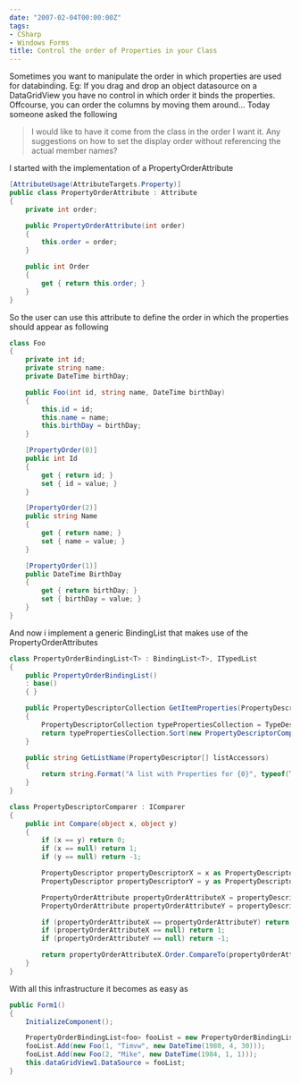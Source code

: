 ```yaml
---
date: "2007-02-04T00:00:00Z"
tags:
- CSharp
- Windows Forms
title: Control the order of Properties in your Class
---
```

Sometimes you want to manipulate the order in which properties are used for databinding. Eg: If you drag and drop an object datasource on a DataGridView you have no control in which order it binds the properties. Offcourse, you can order the columns by moving them around... Today someone asked the following

> <div>
>   I would like to have it come from the class in the order I want it. Any suggestions on how to set the display order without referencing the actual member names?
> </div>

I started with the implementation of a PropertyOrderAttribute

```csharp
[AttributeUsage(AttributeTargets.Property)]
public class PropertyOrderAttribute : Attribute
{
	private int order;

	public PropertyOrderAttribute(int order)
	{
		this.order = order;
	}

	public int Order
	{
		get { return this.order; }
	}
}
```

So the user can use this attribute to define the order in which the properties should appear as following

```csharp
class Foo
{
	private int id;
	private string name;
	private DateTime birthDay;

	public Foo(int id, string name, DateTime birthDay)
	{
		this.id = id;
		this.name = name;
		this.birthDay = birthDay;
	}

	[PropertyOrder(0)]
	public int Id
	{
		get { return id; }
		set { id = value; }
	}

	[PropertyOrder(2)]
	public string Name
	{
		get { return name; }
		set { name = value; }
	}

	[PropertyOrder(1)]
	public DateTime BirthDay
	{
		get { return birthDay; }
		set { birthDay = value; }
	}
}
```

And now i implement a generic BindingList that makes use of the PropertyOrderAttributes

```csharp
class PropertyOrderBindingList<T> : BindingList<T>, ITypedList
{
	public PropertyOrderBindingList()
	: base()
	{ }

	public PropertyDescriptorCollection GetItemProperties(PropertyDescriptor[] listAccessors)
	{
		PropertyDescriptorCollection typePropertiesCollection = TypeDescriptor.GetProperties(typeof(T));
		return typePropertiesCollection.Sort(new PropertyDescriptorComparer());
	}

	public string GetListName(PropertyDescriptor[] listAccessors)
	{
		return string.Format("A list with Properties for {0}", typeof(T).Name);
	}
}

class PropertyDescriptorComparer : IComparer
{
	public int Compare(object x, object y)
	{
		if (x == y) return 0;
		if (x == null) return 1;
		if (y == null) return -1;

		PropertyDescriptor propertyDescriptorX = x as PropertyDescriptor;
		PropertyDescriptor propertyDescriptorY = y as PropertyDescriptor;

		PropertyOrderAttribute propertyOrderAttributeX = propertyDescriptorX.Attributes[typeof(PropertyOrderAttribute)] as PropertyOrderAttribute;
		PropertyOrderAttribute propertyOrderAttributeY = propertyDescriptorY.Attributes[typeof(PropertyOrderAttribute)] as PropertyOrderAttribute;

		if (propertyOrderAttributeX == propertyOrderAttributeY) return 0;
		if (propertyOrderAttributeX == null) return 1;
		if (propertyOrderAttributeY == null) return -1;

		return propertyOrderAttributeX.Order.CompareTo(propertyOrderAttributeY.Order);
	}
}
```

With all this infrastructure it becomes as easy as

```csharp
public Form1()
{
	InitializeComponent();

	PropertyOrderBindingList<foo> fooList = new PropertyOrderBindingList<foo>();
	fooList.Add(new Foo(1, "Timvw", new DateTime(1980, 4, 30)));
	fooList.Add(new Foo(2, "Mike", new DateTime(1984, 1, 1)));
	this.dataGridView1.DataSource = fooList;
}
```
